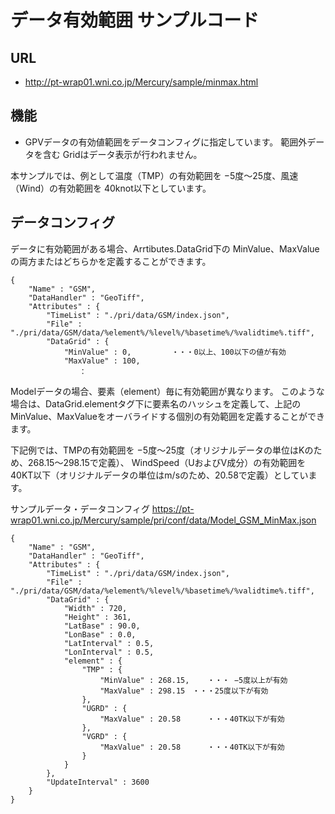 # データ有効範囲 サンプルコード

## URL	

* http://pt-wrap01.wni.co.jp/Mercury/sample/minmax.html


## 機能

* GPVデータの有効値範囲をデータコンフィグに指定しています。
範囲外データを含む Gridはデータ表示が行われません。

本サンプルでは、例として温度（TMP）の有効範囲を −5度〜25度、風速（Wind）の有効範囲を 40knot以下としています。

## データコンフィグ

データに有効範囲がある場合、Arrtibutes.DataGrid下の MinValue、MaxValueの両方またはどちらかを定義することができます。

```
{
    "Name" : "GSM",
    "DataHandler" : "GeoTiff",
    "Attributes" : {
        "TimeList" : "./pri/data/GSM/index.json",
        "File" : "./pri/data/GSM/data/%element%/%level%/%basetime%/%validtime%.tiff",
        "DataGrid" : {
            "MinValue" : 0,			・・・0以上、100以下の値が有効
            "MaxValue" : 100,
            　　：
```

Modelデータの場合、要素（element）毎に有効範囲が異なります。
このような場合は、DataGrid.elementタグ下に要素名のハッシュを定義して、上記のMinValue、MaxValueをオーバライドする個別の有効範囲を定義することができます。

下記例では、TMPの有効範囲を −5度〜25度（オリジナルデータの単位はKのため、268.15〜298.15で定義）、
WindSpeed（UおよびV成分）の有効範囲を 40KT以下（オリジナルデータの単位はm/sのため、20.58で定義）としています。

サンプルデータ・データコンフィグ
https://pt-wrap01.wni.co.jp/Mercury/sample/pri/conf/data/Model_GSM_MinMax.json

```
{
    "Name" : "GSM",
    "DataHandler" : "GeoTiff",
    "Attributes" : {
        "TimeList" : "./pri/data/GSM/index.json",
        "File" : "./pri/data/GSM/data/%element%/%level%/%basetime%/%validtime%.tiff",
        "DataGrid" : {
            "Width" : 720,
            "Height" : 361,
            "LatBase" : 90.0,
            "LonBase" : 0.0,
            "LatInterval" : 0.5,
            "LonInterval" : 0.5,
            "element" : {
                "TMP" : {
                    "MinValue" : 268.15,	・・・ −5度以上が有効
                    "MaxValue" : 298.15　・・・25度以下が有効
                },
                "UGRD" : {
                    "MaxValue" : 20.58		・・・40TK以下が有効
                },
                "VGRD" : {
                    "MaxValue" : 20.58		・・・40TK以下が有効
                }
            }
        },
        "UpdateInterval" : 3600
    }
}
```

